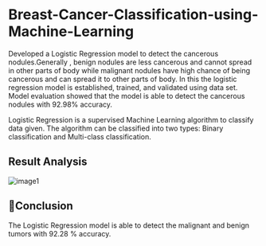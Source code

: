 # Breast-Cancer-Classification-using-Machine-Learning
Developed a Logistic Regression model to detect the cancerous nodules.Generally , benign nodules are less cancerous and cannot spread in other parts of body while malignant nodules have high chance of being cancerous and can spread it to other parts of body. In this the logistic regression model is established, trained, and validated using data set. Model evaluation showed that the model is able to detect the cancerous nodules with 92.98% accuracy.

Logistic Regression is a supervised Machine Learning algorithm to classify data given. The algorithm can be classified into two types: Binary classification and Multi-class classification.

## Result Analysis
![image1](https://user-images.githubusercontent.com/85306612/190912256-62df6c49-e57f-4eae-bb70-6dff702993fb.png)

## 📌Conclusion 
The Logistic Regression model is able to detect the malignant and benign tumors with 92.28 % accuracy.

